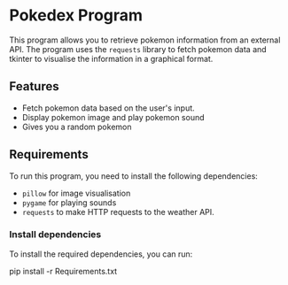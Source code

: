 # Pokedex Program
This program allows you to retrieve pokemon information from an external API. The program uses the `requests` library to fetch pokemon data and tkinter to visualise the information in a graphical format.

## Features
- Fetch pokemon data based on the user's input.
- Display pokemon image and play pokemon sound
- Gives you a random pokemon

## Requirements
To run this program, you need to install the following dependencies:

- `pillow` for image visualisation
- `pygame` for playing sounds
- `requests` to make HTTP requests to the weather API.

### Install dependencies
To install the required dependencies, you can run:


pip install -r Requirements.txt